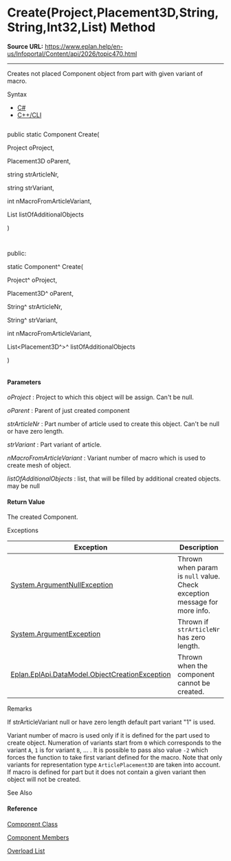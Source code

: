 # Create(Project,Placement3D,String,String,Int32,List<Placement3D>) Method

**Source URL:** https://www.eplan.help/en-us/Infoportal/Content/api/2026/topic470.html

---

Creates not placed Component object from part with given variant of macro.

Syntax

- [C#](#i-syntax-CS)
- [C++/CLI](#i-syntax-CPP2005)

```
```
public static Component Create( 
   Project oProject,
   Placement3D oParent,
   string strArticleNr,
   string strVariant,
   int nMacroFromArticleVariant,
   List<Placement3D> listOfAdditionalObjects
)
```
```

```
```
public:
static Component^ Create( 
   Project^ oProject,
   Placement3D^ oParent,
   String^ strArticleNr,
   String^ strVariant,
   int nMacroFromArticleVariant,
   List<Placement3D^>^ listOfAdditionalObjects
)
```
```

#### Parameters

*oProject*
:   Project to which this object will be assign. Can't be null.

*oParent*
:   Parent of just created component

*strArticleNr*
:   Part number of article used to create this object. Can't be null or have zero length.

*strVariant*
:   Part variant of article.

*nMacroFromArticleVariant*
:   Variant number of macro which is used to create mesh of object.

*listOfAdditionalObjects*
:   list, that will be filled by additional created objects. may be null

#### Return Value

The created Component.

Exceptions

| Exception | Description |
| --- | --- |
| [System.ArgumentNullException](#) | Thrown when param is `null` value. Check exception message for more info. |
| [System.ArgumentException](#) | Thrown if `strArticleNr` has zero length. |
| [Eplan.EplApi.DataModel.ObjectCreationException](Eplan.EplApi.DataModelu~Eplan.EplApi.DataModel.ObjectCreationException.html) | Thrown when the component cannot be created. |

Remarks

If strArticleVariant null or have zero length default part variant "1" is used.

Variant number of macro is used only if it is defined for the part used to create object. Numeration of variants start from `0` which corresponds to the variant `A`, `1` is for variant `B`, ... . It is possible to pass also value `-2` which forces the function to take first variant defined for the macro. Note that only variants for representation type `ArticlePlacement3D` are taken into account. If macro is defined for part but it does not contain a given variant then object will not be created.



See Also

#### Reference

[Component Class](Eplan.EplApi.DataModelu~Eplan.EplApi.DataModel.E3D.Component.html)
  
[Component Members](Eplan.EplApi.DataModelu~Eplan.EplApi.DataModel.E3D.Component_members.html)
  
[Overload List](Eplan.EplApi.DataModelu~Eplan.EplApi.DataModel.E3D.Component~Create.html)